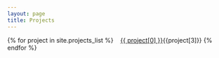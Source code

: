 ```yaml
---
layout: page
title: Projects
---
```


{% for project in site.projects_list %}
   &nbsp;&nbsp;&nbsp;<a href="{{ project[1] }}">{{ project[0] }}</a>{{project[3]}}
{% endfor %}
